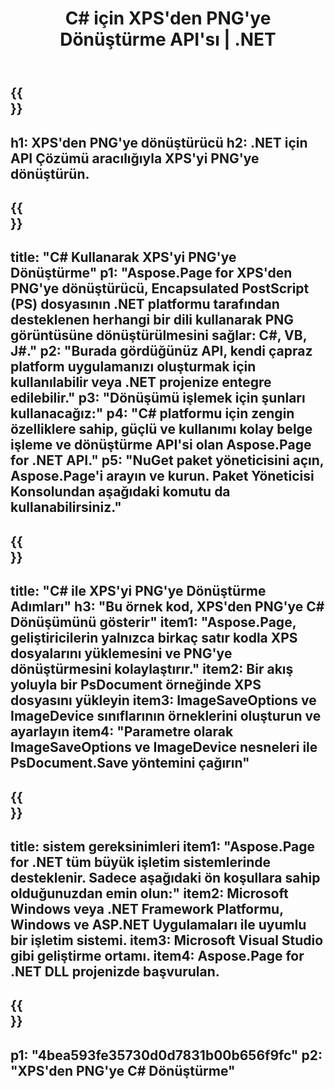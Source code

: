 ﻿---
translation: true
template: /_templates/_conversion-child-net.md
title: C# için XPS'den PNG'ye Dönüştürme API'sı | .NET
url: /net/conversion/xps-to-png/
description: XPS'den PNG'ye C# dönüştürme için örnek kod. VB.NET, Asp.NET veya herhangi bir .NET tabanlı uygulama içinde toplu XPS dosyalarını PNG'ye dönüştürmek için API örnek kodunu kullanın.
informat: XPS
outformat: PNG
otherformats: XPS EPS
---

{{<section banner>}}
---
h1: XPS'den PNG'ye dönüştürücü
h2: .NET için API Çözümü aracılığıyla XPS'yi PNG'ye dönüştürün.
---

{{<section overview>}}
---
title: "C# Kullanarak XPS'yi PNG'ye Dönüştürme"
p1: "Aspose.Page for XPS'den PNG'ye dönüştürücü, Encapsulated PostScript (PS) dosyasının .NET platformu tarafından desteklenen herhangi bir dili kullanarak PNG görüntüsüne dönüştürülmesini sağlar: C#, VB, J#."
p2: "Burada gördüğünüz API, kendi çapraz platform uygulamanızı oluşturmak için kullanılabilir veya .NET projenize entegre edilebilir."
p3: "Dönüşümü işlemek için şunları kullanacağız:"
p4: "C# platformu için zengin özelliklere sahip, güçlü ve kullanımı kolay belge işleme ve dönüştürme API'si olan Aspose.Page for .NET API."
p5: "NuGet paket yöneticisini açın, Aspose.Page'i arayın ve kurun. Paket Yöneticisi Konsolundan aşağıdaki komutu da kullanabilirsiniz."
---

{{<section feature1>}}
---
title: "C# ile XPS'yi PNG'ye Dönüştürme Adımları"
h3: "Bu örnek kod, XPS'den PNG'ye C# Dönüşümünü gösterir"
item1: "Aspose.Page, geliştiricilerin yalnızca birkaç satır kodla XPS dosyalarını yüklemesini ve PNG'ye dönüştürmesini kolaylaştırır."
item2: Bir akış yoluyla bir PsDocument örneğinde XPS dosyasını yükleyin
item3: ImageSaveOptions ve ImageDevice sınıflarının örneklerini oluşturun ve ayarlayın
item4: "Parametre olarak ImageSaveOptions ve ImageDevice nesneleri ile PsDocument.Save yöntemini çağırın"
---

{{<section feature2>}}
---
title: sistem gereksinimleri
item1: "Aspose.Page for .NET tüm büyük işletim sistemlerinde desteklenir. Sadece aşağıdaki ön koşullara sahip olduğunuzdan emin olun:"
item2: Microsoft Windows veya .NET Framework Platformu, Windows ve ASP.NET Uygulamaları ile uyumlu bir işletim sistemi.
item3: Microsoft Visual Studio gibi geliştirme ortamı.
item4: Aspose.Page for .NET DLL projenizde başvurulan.
---

{{<section gist>}}
---
p1: "4bea593fe35730d0d7831b00b656f9fc"
p2: "XPS'den PNG'ye C# Dönüştürme"
---
